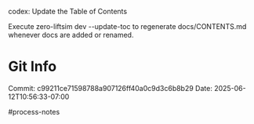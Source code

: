 


codex: Update the Table of Contents

Execute zero-liftsim dev --update-toc to regenerate docs/CONTENTS.md whenever docs are added or renamed.
# Git Info
Commit: c99211ce71598788a907126ff40a0c9d3c6b8b29
Date: 2025-06-12T10:56:33-07:00

#process-notes